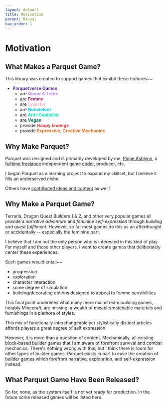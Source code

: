 ```yaml
---
layout: default
title: Motivation
parent: Manual
nav_order: 1
---
```

# Motivation

## What Makes a Parquet Game?

This library was created to support games that exhibit these features~~

- **<span style="color:#6637A4">Parquetverse Games</span>**
    - are **<span style="color:#C48AFF">Queer & Trans</span>**
    - are **<span style="color:#AC276C">Femme</span>**
    - are **<span style="color:#FCA6BE">Colorful</span>**
    - are **<span style="color:#01CDFC">Nonviolent</span>**
    - are **<span style="color:#00EDB3">Anti-Capitalist</span>**
    - are **<span style="color:#00715C">Vegan</span>**
    - provide **<span style="color:#E13B3B">Happy Endings</span>**
    - provide **<span style="color:#DF7126">Expressive, Creative Mechanics</span>**

## Why Make Parquet?

Parquet was designed and is primarily developed by me, [Paige Ashlynn](http://mxashlynn.itch.io),
a [fulltime freelance](https://www.linkedin.com/in/paigeashlynn) independent game [coder](https://github.com/mxashlynn), producer, etc.

I began Parquet as a learning project to expand my skillset, but I believe it fills an underserved niche.

Others have [contributed ideas and content](contributors.html) as well!

## Why Make a Parquet Game?

Terraria, Dragon Quest Builders 1 & 2, and other very popular games all provide a *narrative adventure* and *feminine self-expression*
through *building* and *quest fulfilment*.
However, so far most games do this as an afterthought or accidentally -- especially the feminine part.

I believe that I am not the only person who is interested in this kind of play.
For myself and those other players, I want to create games that deliberately center these experiences.

Such games would entail~~
- progression
- exploration
- character interaction
- some degree of simulation
- building/decorating options designed to appeal to femme sensibilities

This final point underlines what many more mainstream building games, notably Minecraft, are missing:
a wealth of mixable/matchable materials and furnishings in a plethora of styles.

This mix of functionally interchangeable yet stylistically distinct articles affords players a great degree of self expression.

However, it is more than a question of content.  Mechanically, all existing block-based builder games that I am aware of forefront survival and combat mechanics.
There's nothing wrong with this, but I think there is room for other types of builder games.
Parquet exists in part to ease the creation of builder games which forefront narrative, exploration, and self-expression instead.

## What Parquet Game Have Been Released?

So far, none, as the system itself is not yet ready for production.
In the future some released games will be listed here.
